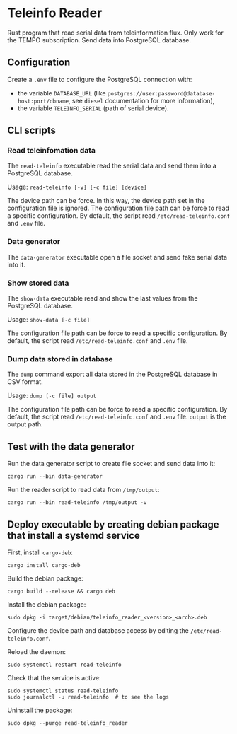 # Teleinfo Reader

Rust program that read serial data from teleinformation flux.
Only work for the TEMPO subscription.
Send data into PostgreSQL database.


## Configuration

Create a `.env` file to configure the PostgreSQL connection with:
 - the variable `DATABASE_URL` (like `postgres://user:password@database-host:port/dbname`, see `diesel` documentation for more information),
 - the variable `TELEINFO_SERIAL` (path of serial device).

 
## CLI scripts

### Read teleinfomation data

The `read-teleinfo` executable read the serial data and send them into a PostgreSQL database.

Usage: `read-teleinfo [-v] [-c file] [device]`

The device path can be force. In this way, the device path set in the configuration file is ignored.
The configuration file path can be force to read a specific configuration. By default, the script read
`/etc/read-teleinfo.conf` and `.env` file.


### Data generator

The `data-generator` executable open a file socket and send fake serial data into it.


### Show stored data

The `show-data` executable read and show the last values from the PostgreSQL database.
 
Usage: `show-data [-c file]`

The configuration file path can be force to read a specific configuration. By default, the script read
`/etc/read-teleinfo.conf` and `.env` file.


### Dump data stored in database

The `dump` command export all data stored in the PostgreSQL database in CSV format.

Usage: `dump [-c file] output`

The configuration file path can be force to read a specific configuration. By default, the script read
`/etc/read-teleinfo.conf` and `.env` file. `output` is the output path.


## Test with the data generator

Run the data generator script to create file socket and send data into it:

    cargo run --bin data-generator
    
Run the reader script to read data from `/tmp/output`:

    cargo run --bin read-teleinfo /tmp/output -v
    
    
## Deploy executable by creating debian package that install a systemd service

First, install `cargo-deb`:

    cargo install cargo-deb
    
Build the debian package:

    cargo build --release && cargo deb
    
Install the debian package:

    sudo dpkg -i target/debian/teleinfo_reader_<version>_<arch>.deb

Configure the device path and database access by editing the `/etc/read-teleinfo.conf`.

Reload the daemon:

    sudo systemctl restart read-teleinfo
    
Check that the service is active:

    sudo systemctl status read-teleinfo
    sudo journalctl -u read-teleinfo  # to see the logs
    
Uninstall the package:

    sudo dpkg --purge read-teleinfo_reader

